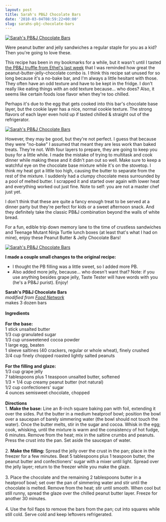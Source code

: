 ```yaml
---
layout: post
title: Sarah's PB&J Chocolate Bars
date: '2010-03-04T08:59:22+00:00'
slug: sarahs-pbj-chocolate-bars
---
```

<a href="http://www.flickr.com/photos/kstar810/4376243164/"><img src="http://farm5.static.flickr.com/4009/4376243164_4e7b389e30.jpg" alt="Sarah's PB&J Chocolate Bars" /></a>

Were peanut butter and jelly sandwiches a regular staple for you as a kid? Then you're going to love these. 

This recipe has been in my bookmarks for a while, but it wasn't until I tasted <a href="http://www.cpbgallery.com/2010/02/25/las-vegas-part-2-ethels-chocolates/">the PB&J truffle from Ethel's last week</a> that I was reminded how great the peanut-butter-jelly-chocolate combo is. I think this recipe sat unused for so long because it's a no-bake bar, and I'm always a little hesitant with those. They often have an odd texture and have to be kept in the fridge. I don't really like eating things with an odd texture because... who does? Also, it seems like certain foods lose flavor when they're too chilled. 

Perhaps it's due to the egg that gets cooked into this bar's chocolate base layer, but the cookie layer has a nice, normal cookie texture. The strong flavors of each layer even hold up if tasted chilled & straight out of the refrigerator.

<a href="http://www.flickr.com/photos/kstar810/4376241990/in/photostream"><img src="http://farm3.static.flickr.com/2721/4376241990_dee209888c.jpg" alt="Sarah's PB&J Chocolate Bars" /></a>

However, they may be good, but they're not perfect. I guess that because they were "no-bake" I assumed that meant they are less work than baked treats. They're not. With four layers to prepare, they are going to keep you busy for a little while. I made the mistake of trying to multitask and cook dinner while making these and it didn't pan out so well. Make sure to keep a watchful eye on the chocolate base mixture while it's on the stovetop. I think my heat got a little too high, causing the butter to separate from the rest of the mixture. I suddenly had a clumpy chocolate mess surrounded by a pool of melted butter. I scrapped it and started over again with lower heat and everything worked out just fine. Note to self: you are not a master chef just yet.

I don't think that these are quite a fancy enough treat to be served at a dinner party but they're perfect for kids or a sweet afternoon snack. And they definitely take the classic PB&J combination beyond the walls of white bread.

For a fun, edible trip down memory lane to the time of crustless sandwiches and Teenage Mutant Ninja Turtle lunch boxes (at least that's what I had on mine), enjoy these Peanut Butter & Jelly Chocolate Bars!

<a href="http://www.flickr.com/photos/kstar810/4375493707/in/photostream"><img src="http://farm5.static.flickr.com/4035/4375493707_e706a181b3.jpg" alt="Sarah's PB&J Chocolate Bars" /></a>


<strong>I made a couple small changes to the original recipe:</strong>

- I thought the PB filling was a little sweet, so I added more PB.
- Also added more jelly, because... who doesn't want that? Note: if you use anything besides grape jelly, Taste Tester will have words with you (he's a PB&J purist). Enjoy!

<div class="recipe">
<strong>Sarah's PB&J Chocolate Bars</strong><br>
<em>modified from <a href="http://www.foodnetwork.com/recipes/sarahs-pbj-chocolate-bars-recipe/index.html">Food Network</a></em><br>
makes 3 dozen bars<br>
<br>
<strong>Ingredients</strong><br>
<br>
<strong>For the base:</strong><br>
1 stick unsalted butter<br>
1/3 cup granulated sugar<br>
1/3 cup unsweetened cocoa powder<br>
1 large egg, beaten<br>
1 sleeve saltines (40 crackers, regular or whole wheat), finely crushed<br>
3/4 cup finely chopped roasted lightly salted peanuts<br>
<br>
<strong>For the filling and glaze:</strong><br>
1/3 cup grape jelly<br>
7 tablespoons plus 1 teaspoon unsalted butter, softened<br>
1/3 + 1/4 cup creamy peanut butter (not natural)<br>
1/2 cup confectioners' sugar<br>
4 ounces semisweet chocolate, chopped<br>
<br>
<strong>Directions</strong><br>
1. <strong>Make the base:</strong> Line an 8-inch square baking pan with foil, extending it over the sides. Put the butter in a medium heatproof bowl; position the bowl over a saucepan of barely simmering water (the bowl should not touch the water). Once the butter melts, stir in the sugar and cocoa. Whisk in the egg; cook, whisking, until the mixture is warm and the consistency of hot fudge, 6 minutes. Remove from the heat; mix in the saltine crumbs and peanuts. Press the crust into the pan. Set aside the saucepan of water.<br>
<br>
2. <strong>Make the filling:</strong> Spread the jelly over the crust in the pan; place in the freezer for a few minutes. Beat 5 tablespoons plus 1 teaspoon butter, the peanut butter and confectioners' sugar with a mixer until light. Spread over the jelly layer; return to the freezer while you make the glaze.<br>
<br>
3. Place the chocolate and the remaining 2 tablespoons butter in a heatproof bowl; set over the pan of simmering water and stir until the chocolate is melted. Remove from the heat; stir until smooth. When cool but still runny, spread the glaze over the chilled peanut butter layer. Freeze for another 30 minutes.<br>
<br>
4. Use the foil flaps to remove the bars from the pan; cut into squares while still cold. Serve cold and keep leftovers refrigerated.
</div>
